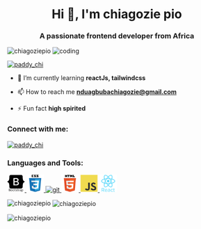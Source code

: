 
<h1 align="center">Hi 👋, I'm chiagozie pio</h1>
<h3 align="center">A passionate frontend developer from Africa</h3>
<img align="right" alt = "coding" width = "400" src="https://cdn.dribble.com/users/1162077/screenshots/3848914/programmer.gif"  >

<p align="left"> <img src="https://komarev.com/ghpvc/?username=chiagoziepio&label=Profile%20views&color=0e75b6&style=flat" alt="chiagoziepio" /> </p>

<p align="left"> <a href="https://twitter.com/paddy_chi" target="blank"><img src="https://img.shields.io/twitter/follow/paddy_chi?logo=twitter&style=for-the-badge" alt="paddy_chi" /></a> </p>

- 🌱 I’m currently learning **reactJs, tailwindcss**

- 📫 How to reach me **nduagbubachiagozie@gmail.com**

- ⚡ Fun fact **high spirited**

<h3 align="left">Connect with me:</h3>
<p align="left">
<a href="https://twitter.com/paddy_chi" target="blank"><img align="center" src="https://raw.githubusercontent.com/rahuldkjain/github-profile-readme-generator/master/src/images/icons/Social/twitter.svg" alt="paddy_chi" height="30" width="40" /></a>
</p>

<h3 align="left">Languages and Tools:</h3>
<p align="left"> <a href="https://getbootstrap.com" target="_blank" rel="noreferrer"> <img src="https://raw.githubusercontent.com/devicons/devicon/master/icons/bootstrap/bootstrap-plain-wordmark.svg" alt="bootstrap" width="40" height="40"/> </a> <a href="https://www.w3schools.com/css/" target="_blank" rel="noreferrer"> <img src="https://raw.githubusercontent.com/devicons/devicon/master/icons/css3/css3-original-wordmark.svg" alt="css3" width="40" height="40"/> </a> <a href="https://git-scm.com/" target="_blank" rel="noreferrer"> <img src="https://www.vectorlogo.zone/logos/git-scm/git-scm-icon.svg" alt="git" width="40" height="40"/> </a> <a href="https://www.w3.org/html/" target="_blank" rel="noreferrer"> <img src="https://raw.githubusercontent.com/devicons/devicon/master/icons/html5/html5-original-wordmark.svg" alt="html5" width="40" height="40"/> </a> <a href="https://developer.mozilla.org/en-US/docs/Web/JavaScript" target="_blank" rel="noreferrer"> <img src="https://raw.githubusercontent.com/devicons/devicon/master/icons/javascript/javascript-original.svg" alt="javascript" width="40" height="40"/> </a> <a href="https://reactjs.org/" target="_blank" rel="noreferrer"> <img src="https://raw.githubusercontent.com/devicons/devicon/master/icons/react/react-original-wordmark.svg" alt="react" width="40" height="40"/> </a> </p>

<p><img align="left" src="https://github-readme-stats.vercel.app/api/top-langs?username=chiagoziepio&show_icons=true&locale=en&layout=compact" alt="chiagoziepio" /></p>

<p>&nbsp;<img align="center" src="https://github-readme-stats.vercel.app/api?username=chiagoziepio&show_icons=true&locale=en" alt="chiagoziepio" /></p>

<p><img align="center" src="https://github-readme-streak-stats.herokuapp.com/?user=chiagoziepio&" alt="chiagoziepio" /></p>

